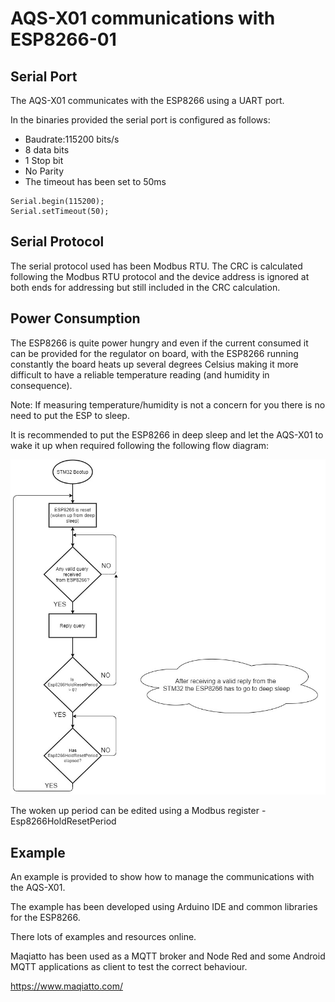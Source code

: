 # AQS-X01 communications with ESP8266-01

## Serial Port

The AQS-X01 communicates with the ESP8266 using a UART port. 

In the binaries provided the serial port is configured as follows:

- Baudrate:115200 bits/s
- 8 data bits 
- 1 Stop bit
- No Parity
- The timeout has been set to 50ms

```
Serial.begin(115200);
Serial.setTimeout(50);
```

## Serial Protocol

The serial protocol used has been Modbus RTU. The CRC is calculated following the Modbus RTU protocol and the device address is ignored at both ends for addressing but still included in the CRC calculation. 

## Power Consumption

The ESP8266 is quite power hungry and even if the current consumed it can be provided for the regulator on board, with the ESP8266 running constantly the board heats up several degrees Celsius making it more difficult to have a reliable temperature reading (and humidity in consequence).

Note: If measuring temperature/humidity is not a concern for you there is no need to put the ESP to sleep.

It is recommended to put the ESP8266 in deep sleep and let the AQS-X01 to wake it up when required following the following flow diagram:

![](ESP8266_comms.jpg)



The woken up period can be edited using a Modbus register - Esp8266HoldResetPeriod

## Example

An example is provided to show how to manage the communications with the AQS-X01. 

The example has been developed using Arduino IDE and common libraries for the ESP8266.

There lots of examples and resources online.

Maqiatto has been used as a MQTT broker and Node Red and some Android MQTT applications as client to test the correct behaviour.

https://www.maqiatto.com/

